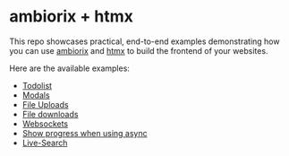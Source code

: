 # ambiorix + htmx

This repo showcases practical, end-to-end examples demonstrating how you can use [ambiorix](https://ambiorix.dev/) and [htmx](https://htmx.org/) to build the frontend of your websites.

Here are the available examples:

- [Todolist](./todolist/)
- [Modals](./modals/)
- [File Uploads](./file-upload/)
- [File downloads](./file-download/)
- [Websockets](./websockets/)
- [Show progress when using async](./show-progress-async/)
- [Live-Search](./live-search/)
